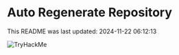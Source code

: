 # Auto Regenerate Repository

This README was last updated: 2024-11-22 06:12:13

 ![TryHackMe](https://tryhackme.com/badge/533634)